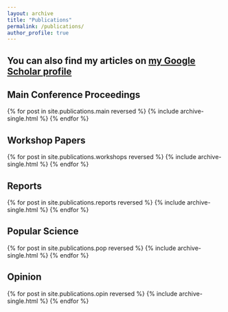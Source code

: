 ```yaml
---
layout: archive
title: "Publications"
permalink: /publications/
author_profile: true
---
```


## You can also find my articles on [my Google Scholar profile](https://scholar.google.com/citations?user=HeACvaEAAAAJ&hl=en)

## Main Conference Proceedings 

{% for post in site.publications.main reversed %}
  {% include archive-single.html %}
{% endfor %}

## Workshop Papers

{% for post in site.publications.workshops reversed %}
  {% include archive-single.html %}
{% endfor %}

## Reports

{% for post in site.publications.reports reversed %}
  {% include archive-single.html %}
{% endfor %}

## Popular Science 

{% for post in site.publications.pop reversed %}
  {% include archive-single.html %}
{% endfor %}

## Opinion

{% for post in site.publications.opin reversed %}
  {% include archive-single.html %}
{% endfor %}

